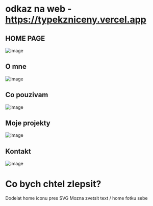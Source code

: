 # odkaz na web - https://typekzniceny.vercel.app

## HOME PAGE
![image](https://github.com/nobodysleezy/TYPEKZNICENY/assets/113213768/4cd8092d-1848-4cc4-a513-3a3fd1ea6380)

## O mne
![image](https://github.com/nobodysleezy/TYPEKZNICENY/assets/113213768/fdd5aa7b-efb6-49a0-92ff-02305d422c7d)

## Co pouzivam
![image](https://github.com/nobodysleezy/TYPEKZNICENY/assets/113213768/d7c58f55-2af5-4439-87e4-ad81f0b2227b)

## Moje projekty
![image](https://github.com/nobodysleezy/TYPEKZNICENY/assets/113213768/af214ee3-cb76-4c8a-ba95-efab73d65970)

## Kontakt
![image](https://github.com/nobodysleezy/TYPEKZNICENY/assets/113213768/c2e55fcc-302b-45a1-9bb8-c99d1dfdcc78)

# Co bych chtel zlepsit?
Dodelat home iconu pres SVG 
Mozna zvetsit text / home fotku sebe 
